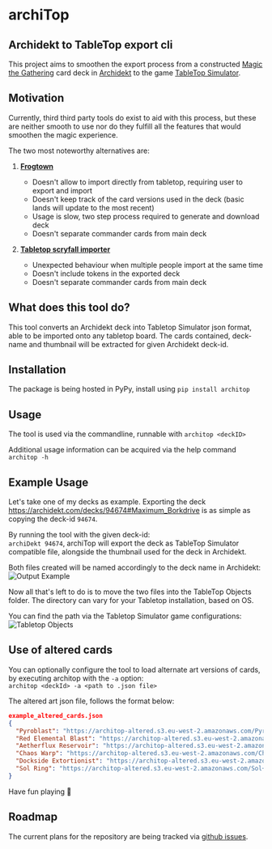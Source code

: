 # archiTop
Archidekt to TableTop export cli
---
This project aims to smoothen the export process from a constructed [Magic the Gathering](https://magic.wizards.com/en) card deck in [Archidekt](https://archidekt.com/) to the game [TableTop Simulator](https://store.steampowered.com/app/286160/Tabletop_Simulator/).

## Motivation
Currently, third third party tools do exist to aid with this process, but these are neither smooth to use 
nor do they fulfill all the features that would smoothen the magic experience.

The two most noteworthy alternatives are:

1. **[Frogtown](https://www.frogtown.me/)** 
    - Doesn't allow to import directly from tabletop, requiring user to export and import
    - Doesn't keep track of the card versions used in the deck (basic lands will update to the most recent) 
    - Usage is slow, two step process required to generate and download deck
    - Doesn't separate commander cards from main deck
    
2. **[Tabletop scryfall importer](https://steamcommunity.com/sharedfiles/filedetails/?id=1838051922)**
    - Unexpected behaviour when multiple people import at the same time
    - Doesn't include tokens in the exported deck
    - Doesn't separate commander cards from main deck 

## What does this tool do?
This tool converts an Archidekt deck into Tabletop Simulator json format, able to be imported onto any tabletop board.
The cards contained, deck-name and thumbnail will be extracted for given Archidekt deck-id. 

## Installation
The package is being hosted in PyPy, install using
`pip install architop`

## Usage
The tool is used via the commandline, runnable with
`architop <deckID>`

Additional usage information can be acquired via the help command
`architop -h`

## Example Usage
Let's take one of my decks as example.
Exporting the deck https://archidekt.com/decks/94674#Maximum_Borkdrive is as simple as copying the deck-id `94674`.

By running the tool with the given deck-id:  
`archiDekt 94674`, archiTop will export the deck as TableTop Simulator compatible file, alongside the thumbnail used for the deck in Archidekt.

Both files created will be named accordingly to the deck name in Archidekt:
![Output Example](https://archi-top.s3.eu-west-2.amazonaws.com/architop-output-example.png)

Now all that's left to do is to move the two files into the TableTop Objects folder.
The directory can vary for your Tabletop installation, based on OS.

You can find the path via the Tabletop Simulator game configurations:
![Tabletop Objects](https://archi-top.s3.eu-west-2.amazonaws.com/tabletop-save-location.png)


## Use of altered cards
You can optionally configure the tool to load alternate art versions of cards, by executing architop with the `-a` option:  
`architop <deckId> -a <path to .json file>`

The altered art json file, follows the format below:
```json
example_altered_cards.json
{
  "Pyroblast": "https://architop-altered.s3.eu-west-2.amazonaws.com/Pyroblast.png",
  "Red Elemental Blast": "https://architop-altered.s3.eu-west-2.amazonaws.com/Red+Elemental+Blast.png",
  "Aetherflux Reservoir": "https://architop-altered.s3.eu-west-2.amazonaws.com/Aetherflux+Reservoir.png",
  "Chaos Warp": "https://architop-altered.s3.eu-west-2.amazonaws.com/Chaos+Warp.png",
  "Dockside Extortionist": "https://architop-altered.s3.eu-west-2.amazonaws.com/Dockside+Extortionist.png",
  "Sol Ring": "https://architop-altered.s3.eu-west-2.amazonaws.com/Sol+Ring.png"
}
```


Have fun playing 🎉
 
## Roadmap
The current plans for the repository are being tracked via [github issues](https://github.com/Julian-Brendel/archiTop/issues).
